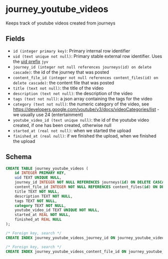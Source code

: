 # journey_youtube_videos

Keeps track of youtube videos created from journeys

## Fields

- `id (integer primary key)`: Primary internal row identifier
- `uid (text unique not null)`: Primary stable external row identifier.
  Uses the [uid prefix](../uid_prefixes.md) `jyv`
- `journey_id (integer not null references journeys(id) on delete cascade)`: the id
  of the journey that was posted
- `content_file_id (integer not null references content_files(id) on delete cascade)`: the
  content file that was posted
- `title (text not null)`: the title of the video
- `description (text not null)`: the description of the video
- `tags (text not null)`: a json array containing the tags for the video
- `category (text not null)`: the numeric category of the video, see
  https://developers.google.com/youtube/v3/docs/videoCategories/list - we usually
  use 24 (entertainment)
- `youtube_video_id (text unique null)`: the id of the youtube video created, if one has
  been created, otherwise null
- `started_at (real not null)`: when we started the upload
- `finished_at (real null)`: if we finished the upload, when we finished the upload

## Schema

```sql
CREATE TABLE journey_youtube_videos (
    id INTEGER PRIMARY KEY,
    uid TEXT UNIQUE NULL,
    journey_id INTEGER NOT NULL REFERENCES journeys(id) ON DELETE CASCADE ON UPDATE RESTRICT,
    content_file_id INTEGER NOT NULL REFERENCES content_files(id) ON DELETE CASCADE ON UPDATE RESTRICT,
    title TEXT NOT NULL,
    description TEXT NOT NULL,
    tags TEXT NOT NULL,
    category TEXT NOT NULL,
    youtube_video_id TEXT UNIQUE NOT NULL,
    started_at REAL NOT NULL,
    finished_at REAL NULL
);

/* Foreign key, search */
CREATE INDEX journey_youtube_videos_journey_id ON journey_youtube_videos(journey_id);

/* Foreign key, search */
CREATE INDEX journey_youtube_videos_content_file_id ON journey_youtube_videos(content_file_id);
```
